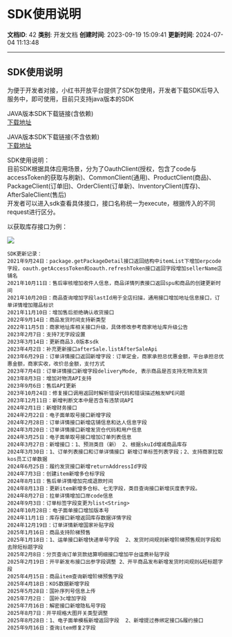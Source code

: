 # SDK使用说明

**文档ID**: 42
**类别**: 开发文档
**创建时间**: 2023-09-19 15:09:41
**更新时间**: 2024-07-04 11:13:48

---

## SDK使用说明

为便于开发者对接，小红书开放平台提供了SDK包使用，开发者下载SDK后导入服务中，即可使用，目前只支持java版本的SDK

JAVA版本SDK下载链接(含依赖)  
[下载地址](https://fe-video-qc.xhscdn.com/fe-platform-file/104101b831mg0hopal806108mij53vfg004cejr7h737qo.jar)

JAVA版本SDK下载链接(不含依赖)  
[下载地址](https://fe-video-qc.xhscdn.com/fe-platform-file/104101b831mg0iik6m806108mij53vfg004cejr0b6lugo.jar)

SDK使用说明：  
目前SDK根据具体应用场景，分为了OauthClient(授权，包含了code与accessToken的获取与刷新)、CommonClient(通用)、ProductClient(商品)、PackageClient(订单旧)、OrderClient(订单新)、InventoryClient(库存)、AfterSaleClient(售后)  
开发者可以进入sdk查看具体接口，接口名称统一为execute，根据传入的不同request进行区分。

以获取库存接口为例：

![](https://picasso-static.xiaohongshu.com/fe-platform/d0e2923cefca588d8eec0b873c2c7e1a817c388b.png)

```
SDK更新记录：  
2021年9月24日：package.getPackageDetail接口返回结构中itemList下增加erpcode字段，oauth.getAccessToken和oauth.refreshToken接口返回字段增加sellerName店铺名  
2021年10月11日：售后审核增加收件人信息，商品详情列表接口返回spu和商品的创建更新时间  
2021年10月20日：商品查询增加字段lastId用于全店扫描，通用接口增加地址信息接口，订单详情增加赠品标识   
2021年11月10日：增加售后拒绝确认收货接口
2022年9月14日：商品发货时间支持新类型
2022年11月5日：商家地址库相关接口升级，具体修改参考商家地址库升级公告
2023年2月7日：支持7无字段设置
2023年3月14日：更新商品3.0版本sdk
2023年4月2日：补充更新接口afterSale.listAfterSaleApi
2023年6月29日：订单详情接口返回新增字段：订单定金，商家承担总优惠金额，平台承担总优惠金额，商家实收，改价总金额，支付方式
2023年7月4日：订单详情接口新增字段deliveryMode, 表示商品是否支持无物流发货
2023年8月3日：增加对物流API支持
2023年9月6日：售后API更新
2023年10月24日：修复接口调用返回时解析错误代码和错误描述触发NPE问题
2023年12月11日：新增判断文本中是否含有违禁词API
2024年2月1日：新增财务接口
2024年2月22日：电子面单取号接口新增字段
2024年2月28日：订单详情接口新增店铺信息和达人信息字段
2024年3月20日：订单详情接口新增发货仓代码和用户信息
2024年3月25日：电子面单取号接口增加订单列表信息
2024年3月27日：新增接口：1、预测类目（新） 2、根据skuId增减商品库存
2024年3月30日：1、订单列表接口和订单详情接口 新增订单标签列表字段；2、支持商家拉取kos员工订单数据
2024年6月25日：履约发货接口新增returnAddressId字段
2024年7月3日：创建item新增多仓标字段
2024年8月1日：售后单详情增加完成退款时间
2024年8月13日：更新item新增多仓标、七无字段，类目查询接口新增灰度表字段。
2024年8月27日：拉单详情增加口岸code信息
2024年9月3日：订单标签字段变更为list<String>
2024年10月28日：电子面单接口增加版本号
2024年11月1日：库存接口新增返回库存数据详情字段
2024年12月19日：订单详情新增国家补贴字段
2025年1月16日：商品支持阶梯预售
2025年1月18日：1、运单接口新增快递单号字段  2、发货时间规则新增阶梯预售规则字段和去除短标题字段
2025年2月8日：分页查询订单货款结算明细接口增加平台运费补贴字段
2025年2月19日：开平新发布接口出参字段调整 2、开平商品发布新增发货时间规则&短标题字段
2025年4月15日：商品item查询新增阶梯预售字段
2025年4月18日：KOS数据新增字段
2025年5月28日：国补序列号信息上传
2025年7月2日： 国补3c增加字段
2025年7月16日：解密接口新增隐私号字段
2025年8月7日：开平规格大图开关类型调整
2025年8月28日：1、电子面单模板新增返回字段  2、新增提过券绑定接口&履约接口
2025年9月16日：查询item修复2字段
```